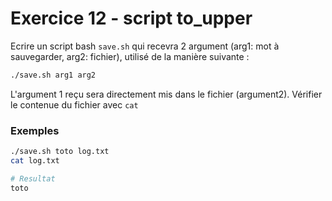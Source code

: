 # Exercice 12 - script to_upper

Ecrire un script bash `save.sh` qui recevra 2 argument (arg1: mot à sauvegarder, arg2: fichier), utilisé de la manière suivante :

```bash
./save.sh arg1 arg2
```

L'argument 1 reçu sera directement mis dans le fichier (argument2).
Vérifier le contenue du fichier avec `cat`

### Exemples

```bash
./save.sh toto log.txt
cat log.txt

# Resultat
toto
```